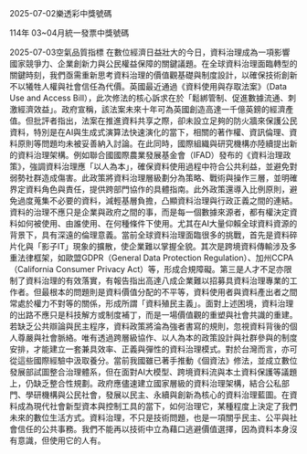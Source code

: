 
2025-07-02樂透彩中獎號碼

                                
114年 03~04月統一發票中獎號碼
                             
2025-07-03空氣品質指標
                              在數位經濟日益壯大的今日，資料治理成為一項影響國家競爭力、企業創新力與公民權益保障的關鍵議題。在全球資料治理面臨轉型的關鍵時刻，我們亟需重新思考資料治理的價值觀基礎與制度設計，以確保技術創新不以犧牲人權與社會信任為代價。英國最近通過《資料使用與存取法案》（Data Use and Access Bill），此次修法的核心訴求在於「鬆綁管制、促進數據流通、刺激經濟效益」。政府宣稱，該法案未來十年可為英國創造高達一千億英鎊的經濟產值。但批評者指出，法案在推進資料共享之際，卻未設立足夠的防火牆來保護公民資料，特別是在AI與生成式演算法快速演化的當下，相關的著作權、資訊倫理、資料原則等問題均未被妥善納入討論。在此同時，國際組織與研究機構亦陸續提出新的資料治理架構。例如聯合國國際農業發展基金會（IFAD）發布的《資料治理政策》，強調資料治理應「以人為本」，確保資料使用過程中符合公共利益，並避免對弱勢社群造成傷害。此政策將資料治理層級劃分為策略、戰術與操作三層，並明確界定資料角色與責任，提供跨部門協作的具體指南。此外政策還導入比例原則，避免過度蒐集不必要的資料，減輕基層負擔，凸顯資料治理與行政正義之間的連結。資料的治理不應只是企業與政府之間的事，而是每一個數據來源者，都有權決定資料如何被使用、由誰使用、在何種條件下使用。尤其在AI大量仰賴全球資料資源的背景下，具有深遠的倫理意義。當前全球資料治理面臨很多的挑戰，首先是資料碎片化與「影子IT」現象的擴散，使企業難以掌握全貌。其次是跨境資料傳輸涉及多重法律框架，如歐盟GDPR（General Data Protection Regulation）、加州CCPA（California Consumer Privacy Act）等，形成合規障礙。第三是人才不足亦限制了資料治理的有效落實，有報告指出高達八成企業難以招募具資料治理專業的工作者。但最根本的問題則是資料價值分配的不平等，資料使用者與資料產出者之間常處於權力不對等的關係，形成所謂「資料殖民主義」。面對上述困境，資料治理的出路不應只是科技解方或制度補丁，而是一場價值觀的重塑與社會共識的重建。若缺乏公共辯論與民主程序，資料政策將淪為強者書寫的規則，忽視資料背後的個人尊嚴與社會脈絡。唯有透過跨層級協作、以人為本的政策設計與社群參與的制度安排，才能建立一套兼具效率、正義與彈性的資料治理模式。對於台灣而言，亦可從這些國際經驗中汲取養分。當前我國雖已著手推動《個資法》修法，並成立數位發展部試圖整合治理體系，但在面對AI大模型、跨境資料流與本土資料保護等議題上，仍缺乏整合性規劃。政府應儘速建立國家層級的資料治理架構，結合公私部門、學研機構與公民社會，發展以民主、永續與創新為核心的資料治理藍圖。在資料成為現代社會新型資本與控制工具的當下，如何治理它，某種程度上決定了我們未來的數位生活方式。資料治理，不只是技術問題，也是一項關乎民主、公平與社會信任的公共事務。我們不能再以技術中立為藉口逃避價值選擇，因為資料本身沒有意識，但使用它的人有。